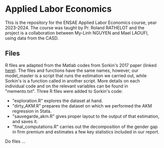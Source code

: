 # Applied Labor Economics

This is the repository for the ENSAE Applied Labor Economics course, year 2023-2024. The course was taught by Pr. Roland RATHELOT and the project is a collaboration between My-Linh NGUYEN and Mael LAOUFI, using data from the CASD.

## Files
R files are adapted from the Matlab codes from Sorkin's 2017 paper (linked [here](https://drive.google.com/file/d/1nbreNXXKAA1cjs70-fWYGMMtZkRiJsSe/view)). The files and functions have the same names, however, our model_master is a script that runs the estimation we carried out, while Sorkin's is a function called in another script. More details on each individual code and on the relevant variables can be found in "memento.txt".
Three R files were added to Sorkin's code:
- "exploration.R" explores the dataset at hand.
- "dirty_AKM.R" prepares the dataset on which we performed the AKM regression in Stata.
- "sauvegarde_akm.R" gives proper layout to the output of that estimation, and saves it.
- "final_computations.R" carries out the decomposition of the gender gap in firm premium and estimates a few key statistics included in our report.

Do files ...
